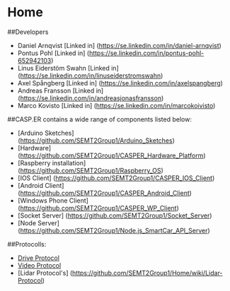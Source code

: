 # Home

##Developers

* Daniel Arnqvist [Linked in] (https://se.linkedin.com/in/daniel-arnqvist)
* Pontus Pohl [Linked in] (https://se.linkedin.com/in/pontus-pohl-652942103)
* Linus Eiderstöm Swahn [Linked in] (https://se.linkedin.com/in/linuseiderstromswahn)
* Axel Spångberg [Linked in] (https://se.linkedin.com/in/axelspangberg)
* Andreas Fransson [Linked in] (https://se.linkedin.com/in/andreasjonasfransson)
* Marco Kovisto [Linked in] (https://se.linkedin.com/in/marcokoivisto)


##CASP.ER contains a wide range of components listed below:
* [Arduino Sketches]       (https://github.com/SEMT2Group1/Arduino_Sketches)
* [Hardware]               (https://github.com/SEMT2Group1/CASPER_Hardware_Platform)
* [Raspberry installation] (https://github.com/SEMT2Group1/Raspberry_OS)
* [IOS Client]             (https://github.com/SEMT2Group1/CASPER_IOS_Client)
* [Android Client]         (https://github.com/SEMT2Group1/CASPER_Android_Client)
* [Windows Phone Client]   (https://github.com/SEMT2Group1/CASPER_WP_Client)
* [Socket Server]          (https://github.com/SEMT2Group1/Socket_Server)
* [Node Server]            (https://github.com/SEMT2Group1/Node.js_SmartCar_API_Server)

##Protocolls:
* [Drive Protocol](https://github.com/SEMT2Group1/Home/wiki/Drive-Protocol)
* [Video Protocol](https://github.com/SEMT2Group1/Home/wiki/Video-Protocol)
* [Lidar Protocol's] (https://github.com/SEMT2Group1/Home/wiki/Lidar-Protocol)

